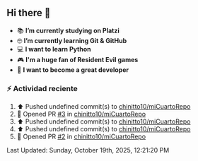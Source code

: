 ## Hi there 👋


- :books: **I’m currently studying on Platzi**
- :nerd_face: **I’m currently learning Git & GitHub**
- 💻 **I want to learn Python**
- :video_game: **I'm a huge fan of Resident Evil games**
- 🤞 **I want to become a great developer**

### :zap: Actividad reciente
<!--RECENT_ACTIVITY:start-->
1. ⬆️ Pushed undefined commit(s) to [chinitto10/miCuartoRepo](https://github.com/chinitto10/miCuartoRepo)<br>
2. 💪 Opened PR [#3](undefined) in [chinitto10/miCuartoRepo](https://github.com/chinitto10/miCuartoRepo)<br>
3. ⬆️ Pushed undefined commit(s) to [chinitto10/miCuartoRepo](https://github.com/chinitto10/miCuartoRepo)<br>
4. ⬆️ Pushed undefined commit(s) to [chinitto10/miCuartoRepo](https://github.com/chinitto10/miCuartoRepo)<br>
5. 💪 Opened PR [#2](undefined) in [chinitto10/miCuartoRepo](https://github.com/chinitto10/miCuartoRepo)<br>
<!--RECENT_ACTIVITY:end-->
<!--RECENT_ACTIVITY:last_update-->
Last Updated: Sunday, October 19th, 2025, 12:21:20 PM
<!--RECENT_ACTIVITY:last_update_end-->
